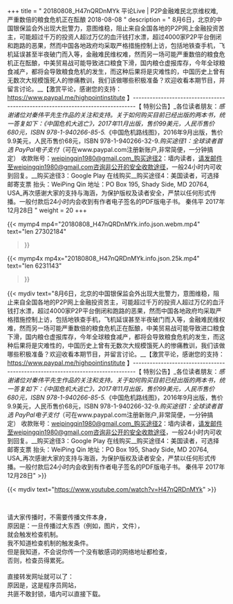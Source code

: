 +++
title = " 20180808_H47nQRDnMYk 平论Live | P2P金融难民北京维权难, 严重数倍的粮食危机正在酝酿 2018-08-08 "
description = " 8月6日，北京的中国银保监会外出现大批警力，意图维稳，阻止来自全国各地的P2P网上金融投资苦主，可能超过千万的投资人超过万亿的血汗钱打水漂，超过4000家P2P平台倒闭和跑路的恶果，然而中国各地政府均采取严格措施控制上访，包括地铁查手机，飞机延误甚至半夜破门而入等，金融难民维权难，然而另一场可能严重数倍的粮食危机正在酝酿，中美贸易战可能导致进口粮食下滑，国内粮仓虚报库存，今年全球粮食减产，都将会导致粮食危机的发生，而这种后果将是灾难性的，中国历史上曾有无数次大规模饿死人的惨痛教训，我们该做哪些积极准备？欢迎收看本期节目，并留言讨论。__【激赏平论，感谢您的支持：https://www.paypal.me/highpointinstitute 】_-------------------------------------------------------------------------------_【 特别公告】_各位读者朋友：_感谢诸位对秦伟平先生作品的关注和支持。_关于如何购买目前已经出版的两本书，统一答复如下：_《中国危机大逃亡》，2017年11月出版，售价99美元，人民币售价680元，ISBN 978-1-940266-85-5._《中国危机路线图》，2016年9月出版，售价9.9美元，人民币售价68元，ISBN 978-1-940266-32-9._购买途径1：全球读者首选 PayPal电子支付_（可在www.paypal.com注册新账户,非常简便，一分钟搞定）     收款账号：weipingqin1980@gmail.com_购买途径2：墙内读者，请发邮件至weipingqin1980@gmail.com咨询非公开的安全收款途径，一般24小时内可收到回复。__购买途径3：Google Play 在线购买__购买途径4：美国读者，可选择邮寄支票     抬头：WeiPing Qin     地址：PO Box 195, Shady Side, MD 20764, USA_再次感谢大家的支持与海涵，为保护版权及读者安全，严禁以任何形式传播。一般付款后24小时内会收到有作者电子签名的PDF版电子书。     秦伟平     2017年12月28日 "
weight = 20
+++

{{< mymp4 mp4="20180808_H47nQRDnMYk.info.json.webm.mp4" 
text="len 27302184"
>}}

{{< mymp4x  mp4x="20180808_H47nQRDnMYk.info.json.25k.mp4"
text="len 6231143"
>}}


{{< mydiv text="8月6日，北京的中国银保监会外出现大批警力，意图维稳，阻止来自全国各地的P2P网上金融投资苦主，可能超过千万的投资人超过万亿的血汗钱打水漂，超过4000家P2P平台倒闭和跑路的恶果，然而中国各地政府均采取严格措施控制上访，包括地铁查手机，飞机延误甚至半夜破门而入等，金融难民维权难，然而另一场可能严重数倍的粮食危机正在酝酿，中美贸易战可能导致进口粮食下滑，国内粮仓虚报库存，今年全球粮食减产，都将会导致粮食危机的发生，而这种后果将是灾难性的，中国历史上曾有无数次大规模饿死人的惨痛教训，我们该做哪些积极准备？欢迎收看本期节目，并留言讨论。__【激赏平论，感谢您的支持：https://www.paypal.me/highpointinstitute 】_-------------------------------------------------------------------------------_【 特别公告】_各位读者朋友：_感谢诸位对秦伟平先生作品的关注和支持。_关于如何购买目前已经出版的两本书，统一答复如下：_《中国危机大逃亡》，2017年11月出版，售价99美元，人民币售价680元，ISBN 978-1-940266-85-5._《中国危机路线图》，2016年9月出版，售价9.9美元，人民币售价68元，ISBN 978-1-940266-32-9._购买途径1：全球读者首选 PayPal电子支付_（可在www.paypal.com注册新账户,非常简便，一分钟搞定）     收款账号：weipingqin1980@gmail.com_购买途径2：墙内读者，请发邮件至weipingqin1980@gmail.com咨询非公开的安全收款途径，一般24小时内可收到回复。__购买途径3：Google Play 在线购买__购买途径4：美国读者，可选择邮寄支票     抬头：WeiPing Qin     地址：PO Box 195, Shady Side, MD 20764, USA_再次感谢大家的支持与海涵，为保护版权及读者安全，严禁以任何形式传播。一般付款后24小时内会收到有作者电子签名的PDF版电子书。     秦伟平     2017年12月28日" >}}
<br>

{{< mydiv text="https://www.youtube.com/watch?v=H47nQRDnMYk" >}}


<br>

请大家传播时，不需要传播文件本身，<br>
原因是：一旦传播过大东西（例如，图片，文件），<br>
就会触发检查机制。<br>
我不知道检查机制的触发条件。<br>
但是我知道，不会说你传一个没有敏感词的网络地址都检查，<br>
否则，检查员得累死。<br><br>
直接转发网址就可以了：<br>
原因是，这是程序员网站，<br>
共匪不敢封锁，墙内可以直接下载。



